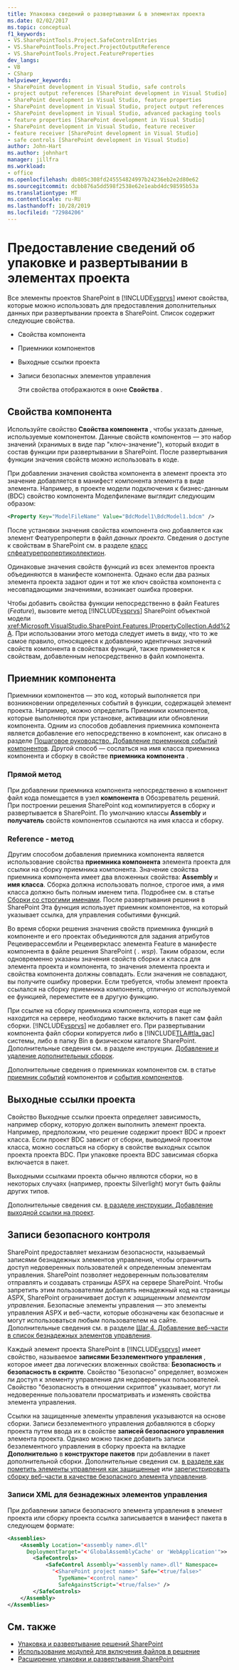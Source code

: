 ```yaml
---
title: Упаковка сведений о развертывании & в элементах проекта
ms.date: 02/02/2017
ms.topic: conceptual
f1_keywords:
- VS.SharePointTools.Project.SafeControlEntries
- VS.SharePointTools.Project.ProjectOutputReference
- VS.SharePointTools.Project.FeatureProperties
dev_langs:
- VB
- CSharp
helpviewer_keywords:
- SharePoint development in Visual Studio, safe controls
- project output references [SharePoint development in Visual Studio]
- SharePoint development in Visual Studio, feature properties
- SharePoint development in Visual Studio, project output references
- SharePoint development in Visual Studio, advanced packaging tools
- feature properties [SharePoint development in Visual Studio]
- SharePoint development in Visual Studio, feature receiver
- feature receiver [SharePoint development in Visual Studio]
- safe controls [SharePoint development in Visual Studio]
author: John-Hart
ms.author: johnhart
manager: jillfra
ms.workload:
- office
ms.openlocfilehash: db805c308fd245554824997b24236eb2e2d80e62
ms.sourcegitcommit: dcbb876a5dd598f2538e62e1eabd4dc98595b53a
ms.translationtype: MT
ms.contentlocale: ru-RU
ms.lasthandoff: 10/28/2019
ms.locfileid: "72984206"
---
```

# <a name="provide-packaging-and-deployment-information-in-project-items"></a>Предоставление сведений об упаковке и развертывании в элементах проекта
  Все элементы проектов SharePoint в [!INCLUDE[vsprvs](../sharepoint/includes/vsprvs-md.md)] имеют свойства, которые можно использовать для предоставления дополнительных данных при развертывании проекта в SharePoint. Список содержит следующие свойства.

- Свойства компонента

- Приемники компонентов

- Выходные ссылки проекта

- Записи безопасных элементов управления

  Эти свойства отображаются в окне **Свойства** .

## <a name="feature-properties"></a>Свойства компонента
 Используйте свойство **Свойства компонента** , чтобы указать данные, используемые компонентом. Данные свойств компонентов — это набор значений (хранимых в виде пар "ключ-значение"), который входит в состав функции при развертывании в SharePoint. После развертывания функции значения свойств можно использовать в коде.

 При добавлении значения свойства компонента в элемент проекта это значение добавляется в манифест компонента элемента в виде элемента. Например, в проекте модели подключения к бизнес-данным (BDC) свойство компонента Моделфиленаме выглядит следующим образом:

```xml
<Property Key="ModelFileName" Value="BdcModel1\BdcModel1.bdcm" />
```

 После установки значения свойства компонента оно добавляется как элемент Феатурепроперти в файл *данных проекта.* Сведения о доступе к свойствам в SharePoint см. в разделе [класс спфеатурепропертиколлектион](/previous-versions/office/sharepoint-server/ms461895(v=office.15)).

 Одинаковые значения свойств функций из всех элементов проекта объединяются в манифесте компонента. Однако если два разных элемента проекта задают один и тот же ключ свойства компонента с несовпадающими значениями, возникает ошибка проверки.

 Чтобы добавить свойства функции непосредственно в файл Features (*Feature*), вызовите метод [!INCLUDE[vsprvs](../sharepoint/includes/vsprvs-md.md)] SharePoint объектной модели <xref:Microsoft.VisualStudio.SharePoint.Features.IPropertyCollection.Add%2A>. При использовании этого метода следует иметь в виду, что то же самое правило, относящееся к добавлению идентичных значений свойств компонента в свойствах функций, также применяется к свойствам, добавленным непосредственно в файл компонента.

## <a name="feature-receiver"></a>Приемник компонента
 Приемники компонентов — это код, который выполняется при возникновении определенных событий в функции, содержащей элемент проекта. Например, можно определить Приемники компонентов, которые выполняются при установке, активации или обновлении компонента. Одним из способов добавления приемника компонента является добавление его непосредственно в компонент, как описано в разделе [Пошаговое руководство. Добавление приемников событий компонентов](../sharepoint/walkthrough-add-feature-event-receivers.md). Другой способ — сослаться на имя класса приемника компонента и сборку в свойстве **приемника компонента** .

### <a name="direct-method"></a>Прямой метод
 При добавлении приемника компонента непосредственно в компонент файл кода помещается в узел **компонента** в Обозреватель решений. При построении решения SharePoint код компилируется в сборку и развертывается в SharePoint. По умолчанию классы **Assembly** и **получатель** свойств компонентов ссылаются на имя класса и сборку.

### <a name="reference-method"></a>Reference - метод
 Другим способом добавления приемника компонента является использование свойства **приемника компонента** элемента проекта для ссылки на сборку приемника компонента. Значение свойства приемника компонента имеет два вложенных свойства: **Assembly** и **имя класса**. Сборка должна использовать полное, строгое имя, а имя класса должно быть полным именем типа. Подробнее см. в статье [Сборки со строгими именами](/previous-versions/dotnet/netframework-4.0/wd40t7ad(v=vs.100)). После развертывания решения в SharePoint Эта функция использует приемник компонентов, на который указывает ссылка, для управления событиями функций.

 Во время сборки решения значения свойств приемника функций в компоненте и его проектах объединяются для задания атрибутов Рецеиверассембли и Рецеиверкласс элемента Feature в манифесте компонента в файле решения SharePoint ( *. wsp*). Таким образом, если одновременно указаны значения свойств сборки и класса для элемента проекта и компонента, то значения элемента проекта и свойства компонента должны совпадать. Если значения не совпадают, вы получите ошибку проверки. Если требуется, чтобы элемент проекта ссылался на сборку приемника компонента, отличную от используемой ее функцией, переместите ее в другую функцию.

 При ссылке на сборку приемника компонента, которая еще не находится на сервере, необходимо также включить в пакет сам файл сборки. [!INCLUDE[vsprvs](../sharepoint/includes/vsprvs-md.md)] не добавляет его. При развертывании компонента файл сборки копируется либо в [!INCLUDE[TLA#tla_gac](../sharepoint/includes/tlasharptla-gac-md.md)] системы, либо в папку Bin в физическом каталоге SharePoint. Дополнительные сведения см. в разделе инструкции. [Добавление и удаление дополнительных сборок](../sharepoint/how-to-add-and-remove-additional-assemblies.md).

 Дополнительные сведения о приемниках компонентов см. в статье [приемник событий](/previous-versions/office/developer/sharepoint-2007/bb862634(v=office.12)) компонентов и [события компонентов](/previous-versions/office/developer/sharepoint-2010/ms469501(v=office.14)).

## <a name="project-output-references"></a>Выходные ссылки проекта
 Свойство Выходные ссылки проекта определяет зависимость, например сборку, которую должен выполнить элемент проекта. Например, предположим, что решение содержит проект BDC и проект класса. Если проект BDC зависит от сборки, выводимой проектом класса, можно сослаться на сборку в свойстве выходных ссылок проекта проекта BDC. При упаковке проекта BDC зависимая сборка включается в пакет.

 Выходными ссылками проекта обычно являются сборки, но в некоторых случаях (например, проекты Silverlight) могут быть файлы других типов.

 Дополнительные сведения см. [в разделе инструкции. Добавление выходной ссылки на проект](../sharepoint/how-to-add-a-project-output-reference.md).

## <a name="safe-control-entries"></a>Записи безопасного контроля
 SharePoint предоставляет механизм безопасности, называемый записями безнадежных элементов управления, чтобы ограничить доступ недоверенных пользователей к определенным элементам управления. SharePoint позволяет недоверенным пользователям отправлять и создавать страницы ASPX на сервере SharePoint. Чтобы запретить этим пользователям добавлять ненадежный код на страницы ASPX, SharePoint ограничивает доступ к *защищенным элементам управления*. Безопасные элементы управления — это элементы управления ASPX и веб-части, которые обозначены как безопасные и могут использоваться любым пользователем на сайте. Дополнительные сведения см. в разделе [Шаг 4. Добавление веб-части в список безнадежных элементов управления](/previous-versions/office/developer/sharepoint-2007/ms581321(v=office.12)).

 Каждый элемент проекта SharePoint в [!INCLUDE[vsprvs](../sharepoint/includes/vsprvs-md.md)] имеет свойство, называемое **записями Безэлементного управления** , которое имеет два логических вложенных свойства: **Безопасность** и **безопасность в скрипте**. Свойство "Безопасно" определяет, возможен ли доступ к элементу управления для недоверенных пользователей. Свойство "безопасность в отношении скриптов" указывает, могут ли недоверенные пользователи просматривать и изменять свойства элемента управления.

 Ссылки на защищенные элементы управления указываются на основе сборки. Записи безэлементного управления добавляются в сборку проекта путем ввода их в свойстве **записей безопасного управления** элемента проекта. Однако можно также добавить записи безэлементного управления в сборку проекта на вкладке **Дополнительно** в **конструкторе пакетов** при добавлении в пакет дополнительной сборки. Дополнительные сведения см. [в разделе как пометить элементы управления как защищенные](../sharepoint/how-to-mark-controls-as-safe-controls.md) или [зарегистрировать сборку веб-части в качестве безопасного элемента управления](/previous-versions/office/developer/sharepoint2003/dd587360(v=office.11)).

### <a name="xml-entries-for-safe-controls"></a>Записи XML для безнадежных элементов управления
 При добавлении записи безопасного элемента управления в элемент проекта или сборку проекта ссылка записывается в манифест пакета в следующем формате:

```xml
<Assemblies>
    <Assembly Location="<assembly name>.dll"
      DeploymentTarget="<'GlobalAssemblyCache' or 'WebApplication'">>
        <SafeControls>
            <SafeControl Assembly="<assembly name>.dll" Namespace=
              "<SharePoint project name>" Safe="<true/false>"
                TypeName="<control name>"
                SafeAgainstScript="<true/false>" />
        </SafeControls>
    </Assembly>
</Assemblies>
```

## <a name="see-also"></a>См. также
- [Упаковка и развертывание решений SharePoint](../sharepoint/packaging-and-deploying-sharepoint-solutions.md)
- [Использование модулей для включения файлов в решение](../sharepoint/using-modules-to-include-files-in-the-solution.md)
- [Расширение упаковки и развертывания SharePoint](../sharepoint/extending-sharepoint-packaging-and-deployment.md)
